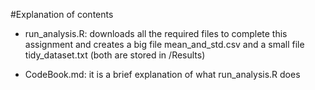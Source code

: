 #Explanation of contents

* run_analysis.R: downloads all the required files to complete this assignment and creates a big file mean_and_std.csv and a small file tidy_dataset.txt (both are stored in /Results)

* CodeBook.md: it is a brief explanation of what run_analysis.R does